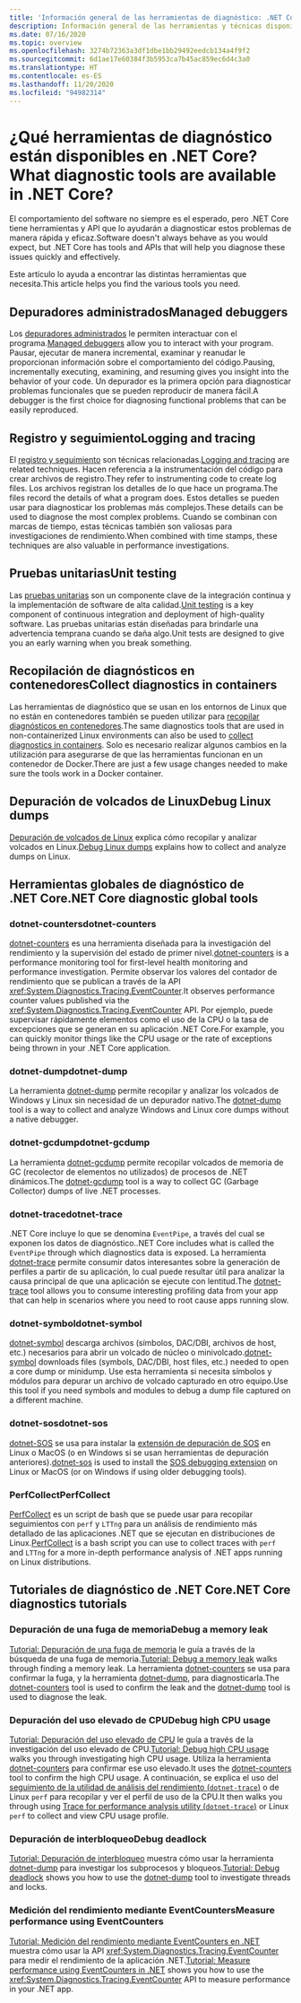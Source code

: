 ```yaml
---
title: 'Información general de las herramientas de diagnóstico: .NET Core'
description: Información general de las herramientas y técnicas disponibles para diagnosticar las aplicaciones de .NET Core.
ms.date: 07/16/2020
ms.topic: overview
ms.openlocfilehash: 3274b72363a3df1dbe1bb29492eedcb134a4f9f2
ms.sourcegitcommit: 6d1ae17e60384f3b5953ca7b45ac859ec6d4c3a0
ms.translationtype: HT
ms.contentlocale: es-ES
ms.lasthandoff: 11/20/2020
ms.locfileid: "94982314"
---
```

# <a name="what-diagnostic-tools-are-available-in-net-core"></a><span data-ttu-id="f5cba-103">¿Qué herramientas de diagnóstico están disponibles en .NET Core?</span><span class="sxs-lookup"><span data-stu-id="f5cba-103">What diagnostic tools are available in .NET Core?</span></span>

<span data-ttu-id="f5cba-104">El comportamiento del software no siempre es el esperado, pero .NET Core tiene herramientas y API que lo ayudarán a diagnosticar estos problemas de manera rápida y eficaz.</span><span class="sxs-lookup"><span data-stu-id="f5cba-104">Software doesn't always behave as you would expect, but .NET Core has tools and APIs that will help you diagnose these issues quickly and effectively.</span></span>

<span data-ttu-id="f5cba-105">Este artículo lo ayuda a encontrar las distintas herramientas que necesita.</span><span class="sxs-lookup"><span data-stu-id="f5cba-105">This article helps you find the various tools you need.</span></span>

## <a name="managed-debuggers"></a><span data-ttu-id="f5cba-106">Depuradores administrados</span><span class="sxs-lookup"><span data-stu-id="f5cba-106">Managed debuggers</span></span>

<span data-ttu-id="f5cba-107">Los [depuradores administrados](managed-debuggers.md) le permiten interactuar con el programa.</span><span class="sxs-lookup"><span data-stu-id="f5cba-107">[Managed debuggers](managed-debuggers.md) allow you to interact with your program.</span></span> <span data-ttu-id="f5cba-108">Pausar, ejecutar de manera incremental, examinar y reanudar le proporcionan información sobre el comportamiento del código.</span><span class="sxs-lookup"><span data-stu-id="f5cba-108">Pausing, incrementally executing, examining,  and resuming gives you insight into the behavior of your code.</span></span> <span data-ttu-id="f5cba-109">Un depurador es la primera opción para diagnosticar problemas funcionales que se pueden reproducir de manera fácil.</span><span class="sxs-lookup"><span data-stu-id="f5cba-109">A debugger is the first choice for diagnosing functional problems that can be easily reproduced.</span></span>

## <a name="logging-and-tracing"></a><span data-ttu-id="f5cba-110">Registro y seguimiento</span><span class="sxs-lookup"><span data-stu-id="f5cba-110">Logging and tracing</span></span>

<span data-ttu-id="f5cba-111">El [registro y seguimiento](logging-tracing.md) son técnicas relacionadas.</span><span class="sxs-lookup"><span data-stu-id="f5cba-111">[Logging and tracing](logging-tracing.md) are related techniques.</span></span> <span data-ttu-id="f5cba-112">Hacen referencia a la instrumentación del código para crear archivos de registro.</span><span class="sxs-lookup"><span data-stu-id="f5cba-112">They refer to instrumenting code to create log files.</span></span> <span data-ttu-id="f5cba-113">Los archivos registran los detalles de lo que hace un programa.</span><span class="sxs-lookup"><span data-stu-id="f5cba-113">The files record the details of what a program does.</span></span> <span data-ttu-id="f5cba-114">Estos detalles se pueden usar para diagnosticar los problemas más complejos.</span><span class="sxs-lookup"><span data-stu-id="f5cba-114">These details can be used to diagnose the most complex problems.</span></span> <span data-ttu-id="f5cba-115">Cuando se combinan con marcas de tiempo, estas técnicas también son valiosas para investigaciones de rendimiento.</span><span class="sxs-lookup"><span data-stu-id="f5cba-115">When combined with time stamps, these techniques are also valuable in performance investigations.</span></span>

## <a name="unit-testing"></a><span data-ttu-id="f5cba-116">Pruebas unitarias</span><span class="sxs-lookup"><span data-stu-id="f5cba-116">Unit testing</span></span>

<span data-ttu-id="f5cba-117">Las [pruebas unitarias](../testing/index.md) son un componente clave de la integración continua y la implementación de software de alta calidad.</span><span class="sxs-lookup"><span data-stu-id="f5cba-117">[Unit testing](../testing/index.md) is a key component of continuous integration and deployment of high-quality software.</span></span> <span data-ttu-id="f5cba-118">Las pruebas unitarias están diseñadas para brindarle una advertencia temprana cuando se daña algo.</span><span class="sxs-lookup"><span data-stu-id="f5cba-118">Unit tests are designed to give you an early warning when you break something.</span></span>

## <a name="collect-diagnostics-in-containers"></a><span data-ttu-id="f5cba-119">Recopilación de diagnósticos en contenedores</span><span class="sxs-lookup"><span data-stu-id="f5cba-119">Collect diagnostics in containers</span></span>

<span data-ttu-id="f5cba-120">Las herramientas de diagnóstico que se usan en los entornos de Linux que no están en contenedores también se pueden utilizar para [recopilar diagnósticos en contenedores](diagnostics-in-containers.md).</span><span class="sxs-lookup"><span data-stu-id="f5cba-120">The same diagnostics tools that are used in non-containerized Linux environments can also be used to [collect diagnostics in containers](diagnostics-in-containers.md).</span></span> <span data-ttu-id="f5cba-121">Solo es necesario realizar algunos cambios en la utilización para asegurarse de que las herramientas funcionan en un contenedor de Docker.</span><span class="sxs-lookup"><span data-stu-id="f5cba-121">There are just a few usage changes needed to make sure the tools work in a Docker container.</span></span>

## <a name="debug-linux-dumps"></a><span data-ttu-id="f5cba-122">Depuración de volcados de Linux</span><span class="sxs-lookup"><span data-stu-id="f5cba-122">Debug Linux dumps</span></span>

<span data-ttu-id="f5cba-123">[Depuración de volcados de Linux](debug-linux-dumps.md) explica cómo recopilar y analizar volcados en Linux.</span><span class="sxs-lookup"><span data-stu-id="f5cba-123">[Debug Linux dumps](debug-linux-dumps.md) explains how to collect and analyze dumps on Linux.</span></span>

## <a name="net-core-diagnostic-global-tools"></a><span data-ttu-id="f5cba-124">Herramientas globales de diagnóstico de .NET Core</span><span class="sxs-lookup"><span data-stu-id="f5cba-124">.NET Core diagnostic global tools</span></span>

### <a name="dotnet-counters"></a><span data-ttu-id="f5cba-125">dotnet-counters</span><span class="sxs-lookup"><span data-stu-id="f5cba-125">dotnet-counters</span></span>

<span data-ttu-id="f5cba-126">[dotnet-counters](dotnet-counters.md) es una herramienta diseñada para la investigación del rendimiento y la supervisión del estado de primer nivel.</span><span class="sxs-lookup"><span data-stu-id="f5cba-126">[dotnet-counters](dotnet-counters.md) is a performance monitoring tool for first-level health monitoring and performance investigation.</span></span> <span data-ttu-id="f5cba-127">Permite observar los valores del contador de rendimiento que se publican a través de la API <xref:System.Diagnostics.Tracing.EventCounter>.</span><span class="sxs-lookup"><span data-stu-id="f5cba-127">It observes performance counter values published via the <xref:System.Diagnostics.Tracing.EventCounter> API.</span></span> <span data-ttu-id="f5cba-128">Por ejemplo, puede supervisar rápidamente elementos como el uso de la CPU o la tasa de excepciones que se generan en su aplicación .NET Core.</span><span class="sxs-lookup"><span data-stu-id="f5cba-128">For example, you can quickly monitor things like the CPU usage or the rate of exceptions being thrown in your .NET Core application.</span></span>

### <a name="dotnet-dump"></a><span data-ttu-id="f5cba-129">dotnet-dump</span><span class="sxs-lookup"><span data-stu-id="f5cba-129">dotnet-dump</span></span>

<span data-ttu-id="f5cba-130">La herramienta [dotnet-dump](dotnet-dump.md) permite recopilar y analizar los volcados de Windows y Linux sin necesidad de un depurador nativo.</span><span class="sxs-lookup"><span data-stu-id="f5cba-130">The [dotnet-dump](dotnet-dump.md) tool is a way to collect and analyze Windows and Linux core dumps without a native debugger.</span></span>

### <a name="dotnet-gcdump"></a><span data-ttu-id="f5cba-131">dotnet-gcdump</span><span class="sxs-lookup"><span data-stu-id="f5cba-131">dotnet-gcdump</span></span>

<span data-ttu-id="f5cba-132">La herramienta [dotnet-gcdump](dotnet-gcdump.md) permite recopilar volcados de memoria de GC (recolector de elementos no utilizados) de procesos de .NET dinámicos.</span><span class="sxs-lookup"><span data-stu-id="f5cba-132">The [dotnet-gcdump](dotnet-gcdump.md) tool is a way to collect GC (Garbage Collector) dumps of live .NET processes.</span></span>

### <a name="dotnet-trace"></a><span data-ttu-id="f5cba-133">dotnet-trace</span><span class="sxs-lookup"><span data-stu-id="f5cba-133">dotnet-trace</span></span>

<span data-ttu-id="f5cba-134">.NET Core incluye lo que se denomina `EventPipe`, a través del cual se exponen los datos de diagnóstico.</span><span class="sxs-lookup"><span data-stu-id="f5cba-134">.NET Core includes what is called the `EventPipe` through which diagnostics data is exposed.</span></span> <span data-ttu-id="f5cba-135">La herramienta [dotnet-trace](dotnet-trace.md) permite consumir datos interesantes sobre la generación de perfiles a partir de su aplicación, lo cual puede resultar útil para analizar la causa principal de que una aplicación se ejecute con lentitud.</span><span class="sxs-lookup"><span data-stu-id="f5cba-135">The [dotnet-trace](dotnet-trace.md) tool allows you to consume interesting profiling data from your app that can help in scenarios where you need to root cause apps running slow.</span></span>

### <a name="dotnet-symbol"></a><span data-ttu-id="f5cba-136">dotnet-symbol</span><span class="sxs-lookup"><span data-stu-id="f5cba-136">dotnet-symbol</span></span>

<span data-ttu-id="f5cba-137">[dotnet-symbol](dotnet-symbol.md) descarga archivos (símbolos, DAC/DBI, archivos de host, etc.) necesarios para abrir un volcado de núcleo o minivolcado.</span><span class="sxs-lookup"><span data-stu-id="f5cba-137">[dotnet-symbol](dotnet-symbol.md) downloads files (symbols, DAC/DBI, host files, etc.) needed to open a core dump or minidump.</span></span> <span data-ttu-id="f5cba-138">Use esta herramienta si necesita símbolos y módulos para depurar un archivo de volcado capturado en otro equipo.</span><span class="sxs-lookup"><span data-stu-id="f5cba-138">Use this tool if you need symbols and modules to debug a dump file captured on a different machine.</span></span>

### <a name="dotnet-sos"></a><span data-ttu-id="f5cba-139">dotnet-sos</span><span class="sxs-lookup"><span data-stu-id="f5cba-139">dotnet-sos</span></span>

<span data-ttu-id="f5cba-140">[dotnet-SOS](dotnet-sos.md) se usa para instalar la [extensión de depuración de SOS](../../framework/tools/sos-dll-sos-debugging-extension.md) en Linux o MacOS (o en Windows si se usan herramientas de depuración anteriores).</span><span class="sxs-lookup"><span data-stu-id="f5cba-140">[dotnet-sos](dotnet-sos.md) is used to install the [SOS debugging extension](../../framework/tools/sos-dll-sos-debugging-extension.md) on Linux or MacOS (or on Windows if using older debugging tools).</span></span>

### <a name="perfcollect"></a><span data-ttu-id="f5cba-141">PerfCollect</span><span class="sxs-lookup"><span data-stu-id="f5cba-141">PerfCollect</span></span>

<span data-ttu-id="f5cba-142">[PerfCollect](trace-perfcollect-lttng.md) es un script de bash que se puede usar para recopilar seguimientos con `perf` y `LTTng` para un análisis de rendimiento más detallado de las aplicaciones .NET que se ejecutan en distribuciones de Linux.</span><span class="sxs-lookup"><span data-stu-id="f5cba-142">[PerfCollect](trace-perfcollect-lttng.md) is a bash script you can use to collect traces with `perf` and `LTTng` for a more in-depth performance analysis of .NET apps running on Linux distributions.</span></span>

## <a name="net-core-diagnostics-tutorials"></a><span data-ttu-id="f5cba-143">Tutoriales de diagnóstico de .NET Core</span><span class="sxs-lookup"><span data-stu-id="f5cba-143">.NET Core diagnostics tutorials</span></span>

### <a name="debug-a-memory-leak"></a><span data-ttu-id="f5cba-144">Depuración de una fuga de memoria</span><span class="sxs-lookup"><span data-stu-id="f5cba-144">Debug a memory leak</span></span>

<span data-ttu-id="f5cba-145">[Tutorial: Depuración de una fuga de memoria](debug-memory-leak.md) le guía a través de la búsqueda de una fuga de memoria.</span><span class="sxs-lookup"><span data-stu-id="f5cba-145">[Tutorial: Debug a memory leak](debug-memory-leak.md) walks through finding a memory leak.</span></span> <span data-ttu-id="f5cba-146">La herramienta [dotnet-counters](dotnet-counters.md) se usa para confirmar la fuga, y la herramienta [dotnet-dump](dotnet-dump.md), para diagnosticarla.</span><span class="sxs-lookup"><span data-stu-id="f5cba-146">The [dotnet-counters](dotnet-counters.md) tool is used to confirm the leak and the [dotnet-dump](dotnet-dump.md) tool is used to diagnose the leak.</span></span>

### <a name="debug-high-cpu-usage"></a><span data-ttu-id="f5cba-147">Depuración del uso elevado de CPU</span><span class="sxs-lookup"><span data-stu-id="f5cba-147">Debug high CPU usage</span></span>

<span data-ttu-id="f5cba-148">[Tutorial: Depuración del uso elevado de CPU](debug-highcpu.md) le guía a través de la investigación del uso elevado de CPU.</span><span class="sxs-lookup"><span data-stu-id="f5cba-148">[Tutorial: Debug high CPU usage](debug-highcpu.md) walks you through investigating high CPU usage.</span></span> <span data-ttu-id="f5cba-149">Utiliza la herramienta [dotnet-counters](dotnet-counters.md) para confirmar ese uso elevado.</span><span class="sxs-lookup"><span data-stu-id="f5cba-149">It uses the [dotnet-counters](dotnet-counters.md) tool to confirm the high CPU usage.</span></span> <span data-ttu-id="f5cba-150">A continuación, se explica el uso del [seguimiento de la utilidad de análisis del rendimiento (`dotnet-trace`)](dotnet-trace.md) o de Linux `perf` para recopilar y ver el perfil de uso de la CPU.</span><span class="sxs-lookup"><span data-stu-id="f5cba-150">It then walks you through using [Trace for performance analysis utility (`dotnet-trace`)](dotnet-trace.md) or Linux `perf` to collect and view CPU usage profile.</span></span>

### <a name="debug-deadlock"></a><span data-ttu-id="f5cba-151">Depuración de interbloqueo</span><span class="sxs-lookup"><span data-stu-id="f5cba-151">Debug deadlock</span></span>

<span data-ttu-id="f5cba-152">[Tutorial: Depuración de interbloqueo](debug-deadlock.md) muestra cómo usar la herramienta [dotnet-dump](dotnet-dump.md) para investigar los subprocesos y bloqueos.</span><span class="sxs-lookup"><span data-stu-id="f5cba-152">[Tutorial: Debug deadlock](debug-deadlock.md) shows you how to use the [dotnet-dump](dotnet-dump.md) tool to investigate threads and locks.</span></span>

### <a name="measure-performance-using-eventcounters"></a><span data-ttu-id="f5cba-153">Medición del rendimiento mediante EventCounters</span><span class="sxs-lookup"><span data-stu-id="f5cba-153">Measure performance using EventCounters</span></span>

<span data-ttu-id="f5cba-154">[Tutorial: Medición del rendimiento mediante EventCounters en .NET](event-counter-perf.md) muestra cómo usar la API <xref:System.Diagnostics.Tracing.EventCounter> para medir el rendimiento de la aplicación .NET.</span><span class="sxs-lookup"><span data-stu-id="f5cba-154">[Tutorial: Measure performance using EventCounters in .NET](event-counter-perf.md) shows you how to use the <xref:System.Diagnostics.Tracing.EventCounter> API to measure performance in your .NET app.</span></span>
